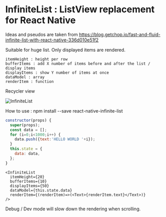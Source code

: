 # InfiniteList : ListView replacement for React Native

Ideas and pseudos are taken from
https://blog.getchop.io/fast-and-fluid-infinite-list-with-react-native-336d010e51f2

Suitable for huge list. Only displayed items are rendered.
```
itemHeight : height per row
bufferItems : add X number of items before and after the list / display items
displayItems : show Y number of items at once
dataModel : array
renderItem : function
```
Recycler view

![InfiniteList](https://github.com/kenny1har/infinite-list/blob/master/demo2.gif?raw=true "InfiniteList")

How to use :
npm install --save react-native-infinite-list

```javascript
constructor(props) {
  super(props);
  const data = [];
  for (i=0;i<1000;i++) {
    data.push({text:'HELLO WORLD '+i});
  }
  this.state = {
    data: data,
  };
}
```

```
<InfiniteList
  itemHeight={20}
  bufferItems={10}
  displayItems={50}
  dataModel={this.state.data}
  renderItem={(renderItem)=>(<Text>{renderItem.text}</Text>)}
/>
```

Debug / Dev mode will slow down the rendering when scrolling.
